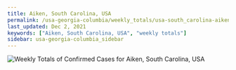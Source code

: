 ```yaml
---
title: Aiken, South Carolina, USA
permalink: /usa-georgia-columbia/weekly_totals/usa-south_carolina-aiken-weekly_totals.html
last_updated: Dec 2, 2021
keywords: ["Aiken, South Carolina, USA", "weekly totals"]
sidebar: usa-georgia-columbia_sidebar
---
```


![Weekly Totals of Confirmed Cases for Aiken, South Carolina, USA](/covid_tracker/images/graphs/usa-south_carolina-aiken-weekly_totals_graph.png)
